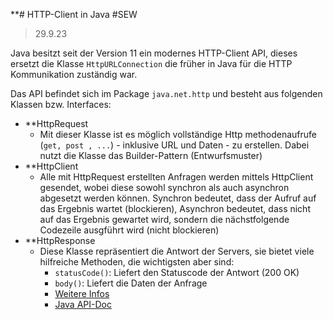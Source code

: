 **# HTTP-Client in Java
#SEW 

>29.9.23

Java besitzt seit der Version 11 ein modernes HTTP-Client API, dieses ersetzt die Klasse `HttpURLConnection` die früher in Java für die HTTP Kommunikation zuständig war. 

Das API befindet sich im Package `java.net.http` und besteht aus folgenden Klassen bzw. Interfaces:

- **HttpRequest
	- Mit dieser Klasse ist es möglich vollständige Http methodenaufrufe (`get, post , ...`) - inklusive URL und Daten - zu erstellen. Dabei nutzt die Klasse das Builder-Pattern (Entwurfsmuster)
- **HttpClient
	- Alle mit HttpRequest erstellten Anfragen werden mittels HttpClient gesendet, wobei diese sowohl synchron als auch asynchron abgesetzt werden können. Synchron bedeutet, dass der Aufruf auf das Ergebnis wartet (blockieren), Asynchron bedeutet, dass nicht auf das Ergebnis gewartet wird, sondern die nächstfolgende Codezeile ausgführt wird (nicht blockieren)
- **HttpResponse
	- Diese Klasse repräsentiert die Antwort der Servers, sie bietet viele hilfreiche Methoden, die wichtigsten aber sind:
		- `statusCode()`: Liefert den Statuscode der Antwort (200 OK)
		- `body()`: Liefert die Daten der Anfrage
		- [Weitere Infos](https://www.baeldung.com/java-9-http-client)
		- [Java API-Doc](https://docs.oracle.com/en/java/javase/11/)